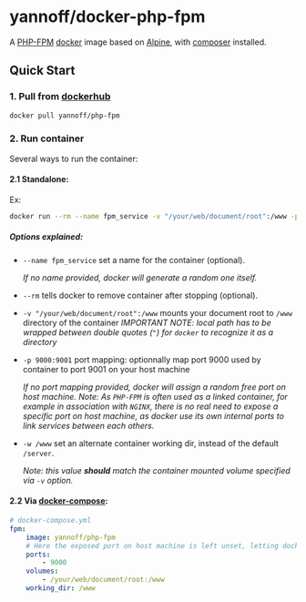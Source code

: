 # yannoff/docker-php-fpm

A [PHP-FPM](http://php.net/manual/fr/install.fpm.php "PHP FastCGI Process Manager") [docker](https://www.docker.com/ "docker") image based on [Alpine](https://alpinelinux.org/ "Alpine Linux"), with [composer](https://getcomposer.org/ "composer") installed.

## Quick Start

### 1. Pull from [dockerhub](https://hub.docker.com/ "dockerhub")

```bash
docker pull yannoff/php-fpm
```

### 2. Run container

Several ways to run the container:

#### 2.1 Standalone:

Ex:


```bash
docker run --rm --name fpm_service -v "/your/web/document/root":/www -p 9000:9001 -w /www yannoff/php-fpm
```

##### Options explained:
- `--name fpm_service` set a name for the container (optional).

    *If no name provided, docker will generate a random one itself.*
- `--rm` tells docker to remove container after stopping (optional).

- `-v "/your/web/document/root":/www` mounts your document root to `/www` directory of the container
    *IMPORTANT NOTE: local path has to be wrapped between double quotes (`"`) for `docker` to recognize it as a directory*

- `-p 9000:9001` port mapping: optionnally map port 9000 used by container to port 9001 on your host machine

    *If no port mapping provided, docker will assign a random free port on host machine.*
    *Note: As `PHP-FPM` is often used as a linked container, for example in association with `NGINX`, there is no real need to expose a specific port on host machine, as docker use its own internal ports to link services between each others.*
- `-w /www` set an alternate container working dir, instead of the default `/server`.

    *Note: this value **should** match the container mounted volume specified via `-v` option.*


#### 2.2 Via [docker-compose](https://github.com/docker/compose "Docker Compose Project"):

```yaml
# docker-compose.yml
fpm:
    image: yannoff/php-fpm
    # Here the exposed port on host machine is left unset, letting docker allocate it automatically to a free available port*
    ports:
        - 9000
    volumes:
        - /your/web/document/root:/www
    working_dir: /www 

```
